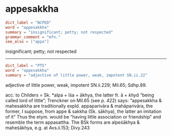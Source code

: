 # appesakkha

``` toml
dict_label = "NCPED"
word = "appesakkha"
summary = "insignificant; petty; not respected"
grammar_comment = "mfn."
see_also = ["appa"]
```

insignificant; petty; not respected

--------------------

``` toml
dict_label = "PTS"
word = "appesakkha"
summary = "adjective of little power, weak, impotent SN.ii.22"
```

adjective of little power, weak, impotent SN.ii.229; Mil.65; Sdhp.89.

acc. to Childers = Sk. \*alpa \+ īśa \+ ākhya, the latter fr. ā \+ *khyā* “being called lord of little”; Trenckner on Mil.65 (see p. 422) says: “appesakkha & mahesakkha are traditionally expld. appaparivāra & mahāparivāra, the former, I suppose, from appe & sakkha (Sk. sākhya), the latter an imitation of it” Thus the etym. would be “having little association or friendship” and resemble the term appasattha. The BSk forms are alpeśākhya & maheśākhya, e.g. at Avs.ii.153; Divy.243

